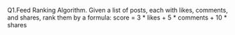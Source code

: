 Q1.Feed Ranking Algorithm.
Given a list of posts, each with likes, comments, and shares, rank them by a formula:
score = 3 * likes + 5 * comments + 10 * shares